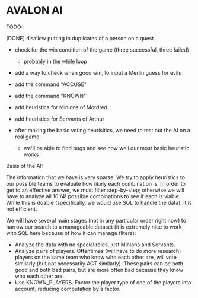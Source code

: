 # AVALON AI

TODO:

(DONE) disallow putting in duplicates of a person on a quest
- check for the win condition of the game (three successful, three failed)
    - probably in the while loop
- add a way to check when good win, to input a Merlin guess for evils
- add the command "ACCUSE"
- add the command "KNOWN"
- add heuristics for Minions of Mordred
- add heuristics for Servants of Arthur

- after making the basic voting heurisitics, we need to test out the AI on a real game!
    - we'll be able to find bugs and see how well our most basic heuristic works

Basis of the AI:

The information that we have is very sparse. We try to apply heuristics to our possible teams to evaluate how likely each combination is. In order to get to an effective answer, we must filter step-by-step; otherwise we will have to analyze all 10!/4! possible combinations to see if each is viable. While this is doable (specifically, we would use SQL to handle the data), it is not efficient.

We will have several main stages (not in any particular order right now) to narrow our search to a manageable dataset (it is extremely nice to work with SQL here because of how it can manage filters):

- Analyze the data with no special roles, just Minions and Servants.
- Analyze pairs of players. Oftentimes (will have to do more research) players on the same team who know who each other are, will vote similarly (but not necessarily ACT similarly). These pairs can be both good and both bad pairs, but are more often bad because they know who each other are.
- Use KNOWN_PLAYERS. Factor the player type of one of the players into account, reducing computation by a factor.


